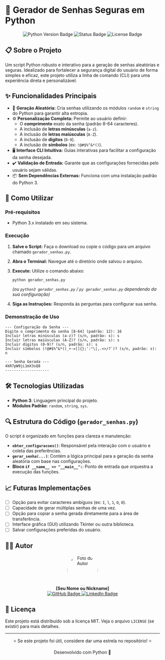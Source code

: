 # 🔐 Gerador de Senhas Seguras em Python

<div align="center">
  <img src="https://img.shields.io/badge/Python-3.x-3776AB?style=for-the-badge&logo=python&logoColor=white" alt="Python Version Badge"/>
  <img src="https://img.shields.io/badge/Status-Concluído-brightgreen?style=for-the-badge" alt="Status Badge"/>
  <img src="https://img.shields.io/badge/Licença-MIT-blue?style=for-the-badge" alt="License Badge"/>
</div>

## 📋 Sobre o Projeto

Um script Python robusto e interativo para a geração de senhas aleatórias e seguras. Idealizado para fortalecer a segurança digital do usuário de forma simples e eficaz, este projeto utiliza a linha de comando (CLI) para uma experiência direta e personalizável.

## ✨ Funcionalidades Principais

- 🔑 **Geração Aleatória:** Cria senhas utilizando os módulos `random` e `string` do Python para garantir alta entropia.
- ⚙️ **Personalização Completa:** Permite ao usuário definir:
    - O **comprimento** exato da senha (padrão 8-64 caracteres).
    - A inclusão de **letras minúsculas** (`a-z`).
    - A inclusão de **letras maiúsculas** (`A-Z`).
    - A inclusão de **dígitos** (`0-9`).
    - A inclusão de **símbolos** (ex: `!@#$%^&*()`).
- 🖥️ **Interface CLI Intuitiva:** Guias interativas para facilitar a configuração da senha desejada.
- ✔️ **Validação de Entrada:** Garante que as configurações fornecidas pelo usuário sejam válidas.
- 📦 **Sem Dependências Externas:** Funciona com uma instalação padrão do Python 3.

## 🚀 Como Utilizar

### Pré-requisitos
- Python 3.x instalado em seu sistema.

### Execução

1.  **Salve o Script:** Faça o download ou copie o código para um arquivo chamado `gerador_senhas.py`.
2.  **Abra o Terminal:** Navegue até o diretório onde salvou o arquivo.
3.  **Execute:** Utilize o comando abaixo:

    ```bash
    python gerador_senhas.py
    ```
    *(ou `python3 gerador_senhas.py` / `py gerador_senhas.py` dependendo da sua configuração)*

4.  **Siga as Instruções:** Responda às perguntas para configurar sua senha.

### Demonstração de Uso

```
--- Configuração da Senha ---
Digite o comprimento da senha [8-64] (padrão: 12): 16
Incluir letras minúsculas (a-z)? (s/n, padrão: s): s
Incluir letras maiúsculas (A-Z)? (s/n, padrão: s): s
Incluir dígitos (0-9)? (s/n, padrão: s): s
Incluir símbolos (!@#$%^&*()_+-=[]{};':"\|,.<>/?`)? (s/n, padrão: s): n

--- Senha Gerada ---
4kR7pW9jL1mX3sQ8
--------------------
```

## 🛠️ Tecnologias Utilizadas

- **Python 3**: Linguagem principal do projeto.
- **Módulos Padrão**: `random`, `string`, `sys`.

## 🔍 Estrutura do Código (`gerador_senhas.py`)

O script é organizado em funções para clareza e manutenção:

- **`obter_configuracoes()`**: Responsável pela interação com o usuário e coleta das preferências.
- **`gerar_senha(...)`**: Contém a lógica principal para a geração da senha aleatória com base nas configurações.
- **Bloco `if __name__ == "__main__":`**: Ponto de entrada que orquestra a execução das funções.

## 📈 Futuras Implementações

- [ ] Opção para evitar caracteres ambíguos (ex: `I`, `l`, `1`, `O`, `0`).
- [ ] Capacidade de gerar múltiplas senhas de uma vez.
- [ ] Opção para copiar a senha gerada diretamente para a área de transferência.
- [ ] Interface gráfica (GUI) utilizando Tkinter ou outra biblioteca.
- [ ] Salvar configurações preferidas do usuário.

## 👨‍💻 Autor

<div align="center">
  <!-- Substitua com a imagem e informações do autor real -->
  <img src="https://via.placeholder.com/100" width="100px" style="border-radius: 50%" alt="Foto do Autor"/>
  <br/>
  <strong>[Seu Nome ou Nickname]</strong>
  <br/>
  <a href="[Link para seu GitHub]">
    <img src="https://img.shields.io/badge/GitHub-100000?style=for-the-badge&logo=github&logoColor=white" alt="GitHub Badge"/>
  </a>
  <a href="[Link para seu LinkedIn]">
    <img src="https://img.shields.io/badge/LinkedIn-0077B5?style=for-the-badge&logo=linkedin&logoColor=white" alt="LinkedIn Badge"/>
  </a>
</div>

## 📄 Licença

Este projeto está distribuído sob a licença MIT. Veja o arquivo `LICENSE` (se existir) para mais detalhes.

---

<div align="center">
  <p>⭐ Se este projeto foi útil, considere dar uma estrela no repositório! ⭐</p>
  <p>Desenvolvido com Python 🐍</p>
</div>

